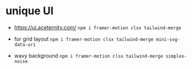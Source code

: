 # unique UI 

- https://ui.aceternity.com/
`npm i framer-motion clsx tailwind-merge`

- for grid layout
`npm i framer-motion clsx tailwind-merge mini-svg-data-uri`   

- wavy background
`npm i framer-motion clsx tailwind-merge simplex-noise`

